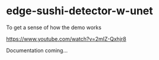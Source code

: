 # edge-sushi-detector-w-unet

To get a sense of how the demo works

https://www.youtube.com/watch?v=2mIZ-Qxhjr8

Documentation coming...
